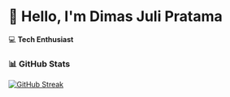 # 👋 Hello, I'm Dimas Juli Pratama

💻 **Tech Enthusiast**

### 📊 GitHub Stats
[![GitHub Streak](https://streak-stats.demolab.com?user=Dimasnotfound&theme=dark)](https://git.io/streak-stats)
